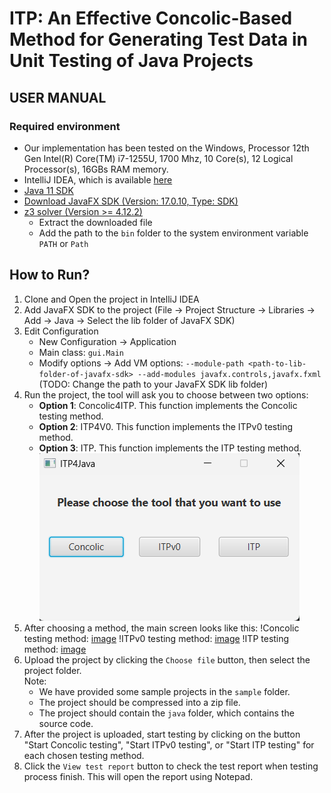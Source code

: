 # ITP: An Effective Concolic-Based Method for Generating Test Data in Unit Testing of Java Projects
## USER MANUAL
### Required environment
- Our implementation has been tested on the Windows, Processor	12th Gen Intel(R) Core(TM) i7-1255U, 1700 Mhz, 10 Core(s), 12 Logical Processor(s), 16GBs RAM memory.
- IntelliJ IDEA, which is available [here](https://www.jetbrains.com/idea/download/)
- [Java 11 SDK](https://www.oracle.com/java/technologies/javase-jdk11-downloads.html)
- [Download JavaFX SDK (Version: 17.0.10, Type: SDK)](https://gluonhq.com/products/javafx/)
- [z3 solver (Version >= 4.12.2)](https://github.com/Z3Prover/z3)
  - Extract the downloaded file
  - Add the path to the `bin` folder to the system environment variable `PATH` or `Path`
## How to Run?
1. Clone and Open the project in IntelliJ IDEA
2. Add JavaFX SDK to the project (File -> Project Structure -> Libraries -> Add -> Java -> Select the lib folder of JavaFX SDK)
3. Edit Configuration 
   - New Configuration -> Application
   - Main class: `gui.Main`
   - Modify options -> Add VM options: `--module-path <path-to-lib-folder-of-javafx-sdk> --add-modules javafx.controls,javafx.fxml` (TODO: Change the path to your JavaFX SDK lib folder)
4. Run the project, the tool will ask you to choose between two options:
   - **Option 1**: Concolic4ITP. This function implements the Concolic testing method.
   - **Option 2**: ITP4V0. This function implements the ITPv0 testing method.
   - **Option 3**: ITP. This function implements the ITP testing method.
![image](./src/main/resources/img/choose-method.png)
5. After choosing a method, the main screen looks like this:
!Concolic testing method: [image](./src/main/resources/img/Concolic.png)
!ITPv0 testing method: [image](./src/main/resources/img/ITPv0.png)
!ITP testing method: [image](./src/main/resources/img/ITP.png)
6. Upload the project by clicking the `Choose file` button, then select the project folder.\
Note:
   - We have provided some sample projects in the `sample` folder.
   - The project should be compressed into a zip file.
   - The project should contain the `java` folder, which contains the source code.
7. After the project is uploaded, start testing by clicking on the button "Start Concolic testing", "Start ITPv0 testing", or "Start ITP testing" for each chosen testing method.
8. Click the `View test report` button to check the test report when testing process finish. This will open the report using Notepad. 

